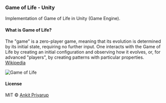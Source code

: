 ### Game of Life - Unity

Implementation of Game of Life in Unity (Game Engine).

#### What is Game of Life?
The "game" is a zero-player game, meaning that its evolution is determined by its initial state, requiring no further input. One interacts with the Game of Life by creating an initial configuration and observing how it evolves, or, for advanced "players", by creating patterns with particular properties. [Wikipedia](https://en.wikipedia.org/wiki/Conway%27s_Game_of_Life)

![Game of Life](https://i.imgur.com/VnXSDo3.png)

#### License
MIT &copy; [Ankit Priyarup](https://www.twitter.com/ankit_priyarup)

